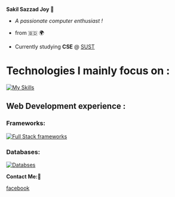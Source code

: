 **Sakil Sazzad Joy 👋**

- _A passionate computer enthusiast !_

- from 🇧🇩 🌍

- Currently studying **CSE** @ [SUST](https://www.sust.edu/)


# Technologies I mainly focus on :

[![My Skills](https://skills.thijs.gg/icons?i=c,cpp,js,ts,java,python)](https://skills.thijs.gg)

## Web Development experience :


### Frameworks:

[![Full Stack frameworks](https://skills.thijs.gg/icons?i=nodejs,express,react,next,tailwind)](https://skills.thijs.gg)

### Databases:

[![Databses](https://skills.thijs.gg/icons?i=mongo,mongoose,mysql)](https://skills.thijs.gg)

**Contact Me:🐛**

[facebook](https://www.facebook.com/profile.php?id=100080048493810)

<!---
SS-Joy/SS-Joy is a ✨ special ✨ repository because its `README.md` (this file) appears on your GitHub profile.
You can click the Preview link to take a look at your changes.
--->
